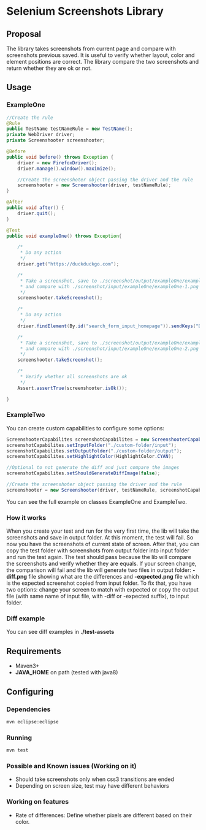 
# Selenium Screenshots Library

## Proposal
The library takes screenshots from current page and compare with screenshots previous saved. It is useful to verify whether layout, color and element positions are correct.
The library compare the two screenshots and return whether they are ok or not.

## Usage


### ExampleOne
```java
//Create the rule
@Rule
public TestName testNameRule = new TestName();
private WebDriver driver;
private Screenshooter screenshooter;

@Before
public void before() throws Exception {
	driver = new FirefoxDriver();
	driver.manage().window().maximize();

	//Create the screenshoter object passing the driver and the rule
	screenshooter = new Screenshooter(driver, testNameRule);
}

@After
public void after() {
	driver.quit();
}

@Test
public void exampleOne() throws Exception{

	/*
	 * Do any action
	 */
	driver.get("https://duckduckgo.com");

	/*
	 * Take a screenshot, save to ./screenshot/output/exampleOne/exampleOne-1.png
	 * and compare with ./screenshot/input/exampleOne/exampleOne-1.png
	 */
	screenshooter.takeScreenshot();

	/*
	 * Do any action
	 */
	driver.findElement(By.id("search_form_input_homepage")).sendKeys("Darth Vader");

	/*
	 * Take a screenshot, save to ./screenshot/output/exampleOne/exampleOne-2.png
	 * and compare with ./screenshot/input/exampleOne/exampleOne-2.png
	 */
	screenshooter.takeScreenshot();

	/*
	 * Verify whether all screenshots are ok
	 */
	Assert.assertTrue(screenshooter.isOk());

}
```

### ExampleTwo
You can create custom capabilities to configure some options:
```java
ScreenshooterCapabilites screenshotCapabilites = new ScreenshooterCapabilites();
screenshotCapabilites.setInputFolder("./custom-folder/input");
screenshotCapabilites.setOutputFolder("./custom-folder/output");
screenshotCapabilites.setHighlightColor(HighlightColor.CYAN);

//Optional to not generate the diff and just compare the images
screenshotCapabilites.setShouldGenerateDiffImage(false);

//Create the screenshoter object passing the driver and the rule
screenshooter = new Screenshooter(driver, testNameRule, screenshotCapabilites);
```

You can see the full example on classes ExampleOne and ExampleTwo.

### How it works
When you create your test and run for the very first time, the lib will take the screenshots and save in output folder. At this moment, the test will fail. So now you have the screenshots of current state of screen. After that, you can copy the test folder with screenshots from output folder into input folder and run the test again. The test should pass because the lib will compare the screenshots and verify whether they are equals. If your screen change, the comparison will fail and the lib will generate two files in output folder: **-diff.png** file showing what are the differences and **-expected.png** file which is the expected screenshot copied from input folder. To fix that, you have two options: change your screen to match with expected or copy the output file (with same name of input file, with -diff or -expected suffix), to input folder.

### Diff example

You can see diff examples in **./test-assets**


## Requirements
- Maven3+
- **JAVA_HOME** on path (tested with java8)

## Configuring
### Dependencies
```bash
mvn eclipse:eclipse
```

### Running
```bash
mvn test
```

### Possible and Known issues (Working on it)
- Should take screenshots only when css3 transitions are ended
- Depending on screen size, test may have different behaviors

### Working on features
- Rate of differences: Define whether pixels are different based on their color.
